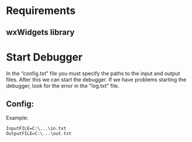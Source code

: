 # Requirements
## wxWidgets library 

# Start Debugger
In the “config.txt” file you must specify the paths to the input and output files.
After this we can start the debugger.
If we have problems starting the debugger, look for the error in the "log.txt" file.
## Config:
Example: 
```
InputFILE=C:\...\in.txt 
OutputFILE=C:\...\out.txt
```
